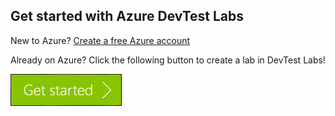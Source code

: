 ## Get started with Azure DevTest Labs
New to Azure? [Create a free Azure account](https://azure.microsoft.com/free)

Already on Azure? Click the following button to create a lab in DevTest Labs!

[![Get started with Azure DevTest Labs in minutes](./media/devtest-lab-try-it-out/get-started.png)](http://go.microsoft.com/fwlink/?LinkID=627034&clcid=0x409)